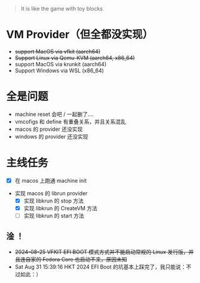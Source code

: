 > It is like the game with toy blocks

# VM Provider（但全都没实现）
- ~~support MacOS via vfkit (aarch64)~~
- ~~Support Linux via Qemu-KVM (aarch64, x86_64)~~
- support MacOS via krunkit (aarch64)
- Support Windows via WSL (x86_64)

# 全是问题
- machine reset 会吧 / 一起删了....
- vmcofigs 和 define 有重叠关系，并且关系混乱
- macos 的 provider 还没实现
- windows 的 provider 还没实现

# 主线任务
- [X] 在 macos 上跑通 machine init
- 实现 macos 的 librun provider
  - [X] 实现 libkrun 的 stop 方法 
  - [X] 实现 libkrun 的 CreateVM 方法
  - [ ] 实现 libkrun 的 start 方法

## 淦 ！

 - ~~2024-08-25 VFKIT EFI BOOT 模式方式并不能启动常规的 Linux 发行版，并且连自家的 Fedora Core 也启动不来，原因未知~~
 - Sat Aug 31 15:39:16 HKT 2024 EFI Boot 的坑基本上踩完了，我只能说：不过如此：）